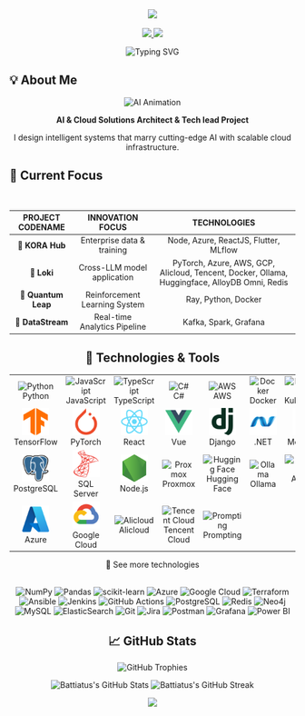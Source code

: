 <div align="center">
  <img src="https://capsule-render.vercel.app/api?type=waving&color=gradient&height=300&section=header&text=Ruga%20Amet%20S.&fontSize=90&animation=fadeIn&fontAlignY=38&desc=Tech%20Lead%20|%20Cloud%20Architect%20|%20Dev%20Fullstack&descAlignY=55&descAlign=62" />
</div>

<p align="center">
  <a href="https://linkedin.com/in/ruga-amet-s-039b5585/">
    <img src="https://img.shields.io/badge/-Connect_with_me-blue?style=for-the-badge&logo=Linkedin&logoColor=white"/>
  </a>
  <a href="https://behance.net/Battiatus">
    <img src="https://img.shields.io/badge/-Creative_Portfolio-1769ff?style=for-the-badge&logo=behance&logoColor=white"/>
  </a>
</p>

<p align="center">
  <img src="https://readme-typing-svg.herokuapp.com?font=Fira+Code&size=22&duration=3000&pause=1000&center=true&vCenter=true&width=500&lines=Solutions+Architect;MLOps+Engineering+Expert;Full+Stack+Developer;Cloud+Infrastructure+Specialist" alt="Typing SVG" />
</p>

## 💡 About Me

<div align="center">
  <img src="https://media.giphy.com/media/HscDLzkO8EOTmgkhQP/giphy.gif" width="220px" alt="AI Animation">
</div>

<p align="center">
  <b>AI & Cloud Solutions Architect & Tech lead Project</b>
</p>

<p align="center">
  I design intelligent systems that marry cutting-edge AI with scalable cloud infrastructure.
</p>


## 📌 Current Focus
<br>
<div align="center">

| PROJECT CODENAME | INNOVATION FOCUS | TECHNOLOGIES |
|:----------------:|:----------------:|:------------:|
| 🔮 **KORA Hub** | Enterprise data & training | Node, Azure, ReactJS, Flutter, MLflow |
| 🧩 **Loki** | Cross-LLM model application | PyTorch, Azure, AWS, GCP, Alicloud, Tencent, Docker, Ollama, Huggingface, AlloyDB Omni, Redis |
| 🚀 **Quantum Leap** | Reinforcement Learning System | Ray, Python, Docker |
| 🌊 **DataStream** | Real-time Analytics Pipeline | Kafka, Spark, Grafana |



## 🔧 Technologies & Tools

<table>
  <tr>
    <td align="center" width="96">
      <img src="https://techstack-generator.vercel.app/python-icon.svg" alt="Python" width="65" height="65" />
      <br>Python
    </td>
    <td align="center" width="96">
      <img src="https://techstack-generator.vercel.app/js-icon.svg" alt="JavaScript" width="65" height="65" />
      <br>JavaScript
    </td>
    <td align="center" width="96">
      <img src="https://techstack-generator.vercel.app/ts-icon.svg" alt="TypeScript" width="65" height="65" />
      <br>TypeScript
    </td>
    <td align="center" width="96">
      <img src="https://techstack-generator.vercel.app/csharp-icon.svg" alt="C#" width="65" height="65" />
      <br>C#
    </td>
    <td align="center" width="96">
      <img src="https://techstack-generator.vercel.app/aws-icon.svg" alt="AWS" width="65" height="65" />
      <br>AWS
    </td>
    <td align="center" width="96">
      <img src="https://techstack-generator.vercel.app/docker-icon.svg" alt="Docker" width="65" height="65" />
      <br>Docker
    </td>
    <td align="center" width="96">
      <img src="https://techstack-generator.vercel.app/kubernetes-icon.svg" alt="Kubernetes" width="65" height="65" />
      <br>Kubernetes
    </td>
  </tr>
  <tr>
    <td align="center" width="96">
      <img src="https://raw.githubusercontent.com/devicons/devicon/master/icons/tensorflow/tensorflow-original.svg" alt="TensorFlow" width="48" height="48" />
      <br>TensorFlow
    </td>
    <td align="center" width="96">
      <img src="https://raw.githubusercontent.com/devicons/devicon/master/icons/pytorch/pytorch-original.svg" alt="PyTorch" width="48" height="48" />
      <br>PyTorch
    </td>
    <td align="center" width="96">
      <img src="https://raw.githubusercontent.com/devicons/devicon/master/icons/react/react-original.svg" alt="React" width="48" height="48" />
      <br>React
    </td>
    <td align="center" width="96">
      <img src="https://raw.githubusercontent.com/devicons/devicon/master/icons/vuejs/vuejs-original.svg" alt="Vue" width="48" height="48" />
      <br>Vue
    </td>
    <td align="center" width="96">
      <img src="https://raw.githubusercontent.com/devicons/devicon/master/icons/django/django-plain.svg" alt="Django" width="48" height="48" />
      <br>Django
    </td>
    <td align="center" width="96">
      <img src="https://raw.githubusercontent.com/devicons/devicon/master/icons/dot-net/dot-net-original.svg" alt=".NET" width="48" height="48" />
      <br>.NET
    </td>
    <td align="center" width="96">
      <img src="https://raw.githubusercontent.com/devicons/devicon/master/icons/mongodb/mongodb-original.svg" alt="MongoDB" width="48" height="48" />
      <br>MongoDB
    </td>
  </tr>
  <tr>
    <td align="center" width="96">
      <img src="https://raw.githubusercontent.com/devicons/devicon/master/icons/postgresql/postgresql-original.svg" alt="PostgreSQL" width="48" height="48" />
      <br>PostgreSQL
    </td>
    <td align="center" width="96">
      <img src="https://raw.githubusercontent.com/devicons/devicon/master/icons/microsoftsqlserver/microsoftsqlserver-plain.svg" alt="SQL Server" width="48" height="48" />
      <br>SQL Server
    </td>
    <td align="center" width="96">
      <img src="https://raw.githubusercontent.com/devicons/devicon/master/icons/nodejs/nodejs-original.svg" alt="Node.js" width="48" height="48" />
      <br>Node.js
    </td>
    <td align="center" width="96">
      <img src="https://img.icons8.com/fluent/512/proxmox.png" alt="Proxmox" width="48" height="48" />
      <br>Proxmox
    </td>
    <td align="center" width="96">
      <img src="https://huggingface.co/favicon.ico" alt="Hugging Face" width="48" height="48" />
      <br>Hugging Face
    </td>
    <td align="center" width="96">
      <img src="https://images.seeklogo.com/logo-png/59/2/ollama-logo-png_seeklogo-593420.png" alt="Ollama" width="48" height="48" />
      <br>Ollama
    </td>
    <td align="center" width="96">
      <img src="https://www.cdata.com/sync/to/_img/logo-alloydb.png" alt="AlloyDB Omni" width="48" height="48" />
      <br>AlloyDB Omni
    </td>
  </tr>
  <tr>
    <td align="center" width="96">
      <img src="https://raw.githubusercontent.com/devicons/devicon/master/icons/azure/azure-original.svg" alt="Azure" width="48" height="48" />
      <br>Azure
    </td>
    <td align="center" width="96">
      <img src="https://raw.githubusercontent.com/devicons/devicon/master/icons/googlecloud/googlecloud-original.svg" alt="Google Cloud" width="48" height="48" />
      <br>Google Cloud
    </td>
    <td align="center" width="96">
      <img src="https://www.nexusgroup.com/wp-content/uploads/2020/03/alibaba-cloud-logo.png" alt="Alicloud" width="48" height="48" />
      <br>Alicloud
    </td>
    <td align="center" width="96">
      <img src="https://upload.wikimedia.org/wikipedia/commons/thumb/b/b5/Tencent_Cloud_Logo.svg/1200px-Tencent_Cloud_Logo.svg.png" alt="Tencent Cloud" width="48" height="48" />
      <br>Tencent Cloud
    </td>
    <td align="center" width="96">
      <img src="https://cdn-icons-png.flaticon.com/512/2919/2919625.png" alt="Prompting" width="48" height="48" />
      <br>Prompting
    </td>
    <td align="center" width="96">
    
  </td>
    <td align="center" width="96">
    
   </td>
  </tr>
</table>

<summary>🧰 See more technologies</summary>
<br>
<p align="center">
  <!-- AI & ML -->
  <img src="https://img.shields.io/badge/NumPy-%23013243.svg?style=for-the-badge&logo=numpy&logoColor=white" alt="NumPy">
  <img src="https://img.shields.io/badge/Pandas-%23150458.svg?style=for-the-badge&logo=pandas&logoColor=white" alt="Pandas">
  <img src="https://img.shields.io/badge/Scikit--learn-%23F7931E.svg?style=for-the-badge&logo=scikit-learn&logoColor=white" alt="scikit-learn">
  
  <!-- Cloud -->
  <img src="https://img.shields.io/badge/Azure-%230072C6.svg?style=for-the-badge&logo=microsoftazure&logoColor=white" alt="Azure">
  <img src="https://img.shields.io/badge/Google_Cloud-%234285F4.svg?style=for-the-badge&logo=google-cloud&logoColor=white" alt="Google Cloud">
  
  <!-- DevOps -->
  <img src="https://img.shields.io/badge/Terraform-%235835CC.svg?style=for-the-badge&logo=terraform&logoColor=white" alt="Terraform">
  <img src="https://img.shields.io/badge/Ansible-%231A1918.svg?style=for-the-badge&logo=ansible&logoColor=white" alt="Ansible">
  <img src="https://img.shields.io/badge/Jenkins-%232C5263.svg?style=for-the-badge&logo=jenkins&logoColor=white" alt="Jenkins">
  <img src="https://img.shields.io/badge/GitHub_Actions-%232671E5.svg?style=for-the-badge&logo=githubactions&logoColor=white" alt="GitHub Actions">
  
  <!-- Databases -->
  <img src="https://img.shields.io/badge/PostgreSQL-%23316192.svg?style=for-the-badge&logo=postgresql&logoColor=white" alt="PostgreSQL">
  <img src="https://img.shields.io/badge/Redis-%23DD0031.svg?style=for-the-badge&logo=redis&logoColor=white" alt="Redis">
  <img src="https://img.shields.io/badge/Neo4j-008CC1?style=for-the-badge&logo=neo4j&logoColor=white" alt="Neo4j">
  <img src="https://img.shields.io/badge/MySQL-4479A1.svg?style=for-the-badge&logo=mysql&logoColor=white" alt="MySQL">
  <img src="https://img.shields.io/badge/ElasticSearch-005571?style=for-the-badge&logo=elasticsearch&logoColor=white" alt="ElasticSearch">
  
  <!-- Tools -->
  <img src="https://img.shields.io/badge/Git-%23F05033.svg?style=for-the-badge&logo=git&logoColor=white" alt="Git">
  <img src="https://img.shields.io/badge/Jira-%230A0FFF.svg?style=for-the-badge&logo=jira&logoColor=white" alt="Jira">
  <img src="https://img.shields.io/badge/Postman-FF6C37?style=for-the-badge&logo=postman&logoColor=white" alt="Postman">
  <img src="https://img.shields.io/badge/Grafana-%23F46800.svg?style=for-the-badge&logo=grafana&logoColor=white" alt="Grafana">
  <img src="https://img.shields.io/badge/Power_BI-F2C811?style=for-the-badge&logo=powerbi&logoColor=black" alt="Power BI">
</p>

## 📈 GitHub Stats

<div align="center">
  <img src="https://github-profile-trophy.vercel.app/?username=Battiatus&theme=radical&row=1&column=6&margin-h=15&margin-w=5&no-bg=true" alt="GitHub Trophies" />
</div>

<p align="center">
  <img height="160em" src="https://github-readme-stats.vercel.app/api?username=Battiatus&theme=radical&show_icons=true&hide_border=true&count_private=true" alt="Battiatus's GitHub Stats" />
  <img height="160em" src="https://github-readme-streak-stats.herokuapp.com/?user=Battiatus&theme=radical&hide_border=true" alt="Battiatus's GitHub Streak" />
</p>


<div align="center">
  <img src="https://capsule-render.vercel.app/api?type=waving&color=gradient&height=120&section=footer"/>
</div>
